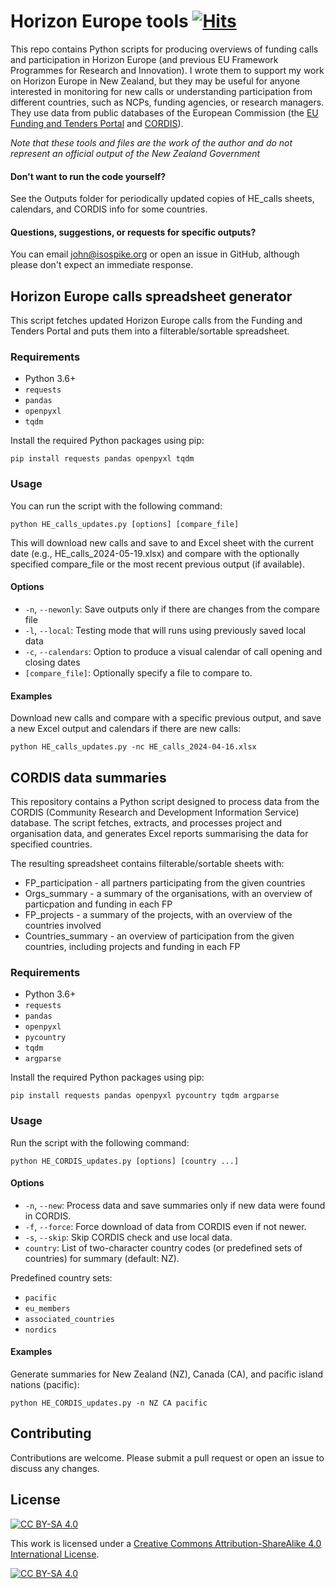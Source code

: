 # Horizon Europe tools [![Hits](https://hits.seeyoufarm.com/api/count/incr/badge.svg?url=https%3A%2F%2Fgithub.com%2Fthisisjohnc%2Fhorizon-europe-tools&count_bg=%2379C83D&title_bg=%23555555&icon=&icon_color=%23E7E7E7&title=hits&edge_flat=false)](https://hits.seeyoufarm.com)

This repo contains Python scripts for producing overviews of funding calls and participation in Horizon Europe (and previous EU Framework Programmes for Research and Innovation). I wrote them to support my work on Horizon Europe in New Zealand, but they may be useful for anyone interested in monitoring for new calls or understanding participation from different countries, such as NCPs, funding agencies, or research managers. They use data from public databases of the European Commission (the [EU Funding and Tenders Portal](https://ec.europa.eu/info/funding-tenders/opportunities/portal/screen/home) and [CORDIS](https://cordis.europa.eu/projects)). 

*Note that these tools and files are the work of the author and do not represent an official output of the New Zealand Government*

#### Don't want to run the code yourself?

See the Outputs folder for periodically updated copies of HE_calls sheets, calendars, and CORDIS info for some countries.

#### Questions, suggestions, or requests for specific outputs?

You can email [john@isospike.org](mailto:john@isospike.org) or open an issue in GitHub, although please don't expect an immediate response.


## Horizon Europe calls spreadsheet generator

This script fetches updated Horizon Europe calls from the Funding and Tenders Portal and puts them into a filterable/sortable spreadsheet.

### Requirements

- Python 3.6+
- `requests`
- `pandas`
- `openpyxl`
- `tqdm`

Install the required Python packages using pip:

```
pip install requests pandas openpyxl tqdm
```

### Usage

You can run the script with the following command:

```
python HE_calls_updates.py [options] [compare_file]
```

This will download new calls and save to and Excel sheet with the current date (e.g., HE_calls_2024-05-19.xlsx) and compare with the optionally specified compare_file or the most recent previous output (if available).

#### Options

- `-n`, `--newonly`: Save outputs only if there are changes from the compare file
- `-l`, `--local`: Testing mode that will runs using previously saved local data
- `-c`, `--calendars`: Option to produce a visual calendar of call opening and closing dates
- `[compare_file]`: Optionally specify a file to compare to.

#### Examples
Download new calls and compare with a specific previous output, and save a new Excel output and calendars if there are new calls:

```
python HE_calls_updates.py -nc HE_calls_2024-04-16.xlsx
```


## CORDIS data summaries

This repository contains a Python script designed to process data from the CORDIS (Community Research and Development Information Service) database. The script fetches, extracts, and processes project and organisation data, and generates Excel reports summarising the data for specified countries.

The resulting spreadsheet contains filterable/sortable sheets with:
- FP_participation - all partners participating from the given countries
- Orgs_summary - a summary of the organisations, with an overview of particpation and funding in each FP
- FP_projects - a summary of the projects, with an overview of the countries involved
- Countries_summary - an overview of participation from the given countries, including projects and funding in each FP

### Requirements

- Python 3.6+
- `requests`
- `pandas`
- `openpyxl`
- `pycountry`
- `tqdm`
- `argparse`

Install the required Python packages using pip:

```
pip install requests pandas openpyxl pycountry tqdm argparse
```

### Usage

Run the script with the following command:

```
python HE_CORDIS_updates.py [options] [country ...]
```

#### Options

- `-n`, `--new`: Process data and save summaries only if new data were found in CORDIS.
- `-f`, `--force`: Force download of data from CORDIS even if not newer.
- `-s`, `--skip`: Skip CORDIS check and use local data.
- `country`: List of two-character country codes (or predefined sets of countries) for summary (default: NZ).

Predefined country sets:
- `pacific`
- `eu_members`
- `associated_countries`
- `nordics`

#### Examples

Generate summaries for New Zealand (NZ), Canada (CA), and pacific island nations (pacific):

```
python HE_CORDIS_updates.py -n NZ CA pacific
```

## Contributing

Contributions are welcome. Please submit a pull request or open an issue to discuss any changes.

## License

[![CC BY-SA 4.0][cc-by-sa-shield]][cc-by-sa]

This work is licensed under a
[Creative Commons Attribution-ShareAlike 4.0 International License][cc-by-sa].

[![CC BY-SA 4.0][cc-by-sa-image]][cc-by-sa]

[cc-by-sa]: http://creativecommons.org/licenses/by-sa/4.0/
[cc-by-sa-image]: https://licensebuttons.net/l/by-sa/4.0/88x31.png
[cc-by-sa-shield]: https://img.shields.io/badge/License-CC%20BY--SA%204.0-lightgrey.svg
